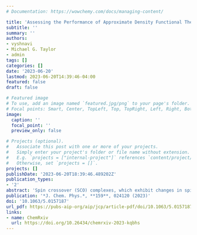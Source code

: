 ```yaml
---
# Documentation: https://wowchemy.com/docs/managing-content/

title: 'Assessing the Performance of Approximate Density Functional Theory on 95 Experimentally Characterized Fe(II) Spin Crossover Complexes'
subtitle: ''
summary: ''
authors:
- vyshnavi
- Michael G. Taylor
- admin
tags: []
categories: []
date: '2023-06-20'
lastmod: 2023-06-20T14:39:46-04:00
featured: false
draft: false

# Featured image
# To use, add an image named `featured.jpg/png` to your page's folder.
# Focal points: Smart, Center, TopLeft, Top, TopRight, Left, Right, BottomLeft, Bottom, BottomRight.
image:
  caption: ''
  focal_point: ''
  preview_only: false

# Projects (optional).
#   Associate this post with one or more of your projects.
#   Simply enter your project's folder or file name without extension.
#   E.g. `projects = ["internal-project"]` references `content/project/deep-learning/index.md`.
#   Otherwise, set `projects = []`.
projects: []
publishDate: '2023-06-20T18:39:46.489202Z'
publication_types:
- '2'
abstract: 'Spin crossover (SCO) complexes, which exhibit changes in spin state in response to external stimuli, have applications in molecular electronics and are challenging materials for computational design. We curate a data set of 95 Fe(II) SCO complexes (SCO-95) from the Cambridge Structural Database that have available low- and high-temperature crystal structures and, in most cases, confirmed experimental spin transition temperatures (T<sub>1/2</sub>). We study these complexes using density functional theory (DFT) with thirty functionals spanning across multiple rungs of “Jacob’s ladder” to understand the effect of exchange-correlation functional on electronic and Gibbs free energies associated with spin crossover. We specifically assess the effect of varying the Hartree–Fock exchange fraction (a<sub>HF</sub>) in structures and properties within the B3LYP family of functionals. We identify three best-performing functionals, a modified version of B3LYP (a<sub>HF</sub> = 0.10), M06-L, and TPSSh, that accurately predict SCO behavior for the majority of the complexes. Contrary to observations from prior studies, double-hybrids with higher a<sub>HF</sub> values are found to strongly stabilize high-spin states and therefore exhibit poor performance in predicting SCO behavior. Computationally predicted T<sub>1/2</sub> values are consistent among the three functionals but show limited correlation to experimentally reported T<sub>1/2</sub> values. These failures are attributed to the lack of crystal packing effects and counter-anions in the DFT calculations that would be needed to account for phenomena like hysteresis and two-step SCO behavior. The SCO-95 set thus presents opportunities for method development, both in terms of increasing model complexity and method fidelity.'
publication: '*J. Chem. Phys.*, **159**, 024120 (2023)'
doi: '10.1063/5.0157187'
url_pdf: https://pubs-aip-org/aip/jcp/article-pdf/doi/10.1063/5.0157187/18037570/024120_1_5.0157187.pdf
links:
- name: ChemRxiv
  url: https://doi.org/10.26434/chemrxiv-2023-kqbhs
---
```

